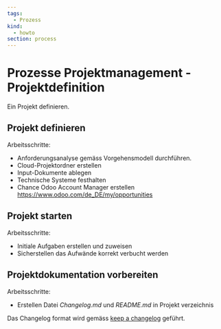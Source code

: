 ```yaml
---
tags:
  - Prozess
kind:
  - howto
section: process
---
```


# Prozesse Projektmanagement - Projektdefinition

Ein Projekt definieren.

## Projekt definieren

Arbeitsschritte:

- Anforderungsanalyse gemäss Vorgehensmodell durchführen.
- Cloud-Projektordner erstellen
- Input-Dokumente ablegen
- Technische Systeme festhalten
- Chance Odoo Account Manager erstellen https://www.odoo.com/de_DE/my/opportunities

## Projekt starten

Arbeitsschritte:

- Initiale Aufgaben erstellen und zuweisen
- Sicherstellen das Aufwände korrekt verbucht werden

## Projektdokumentation vorbereiten

Arbeitsschritte:

- Erstellen Datei _Changelog.md_ und _README.md_ in Projekt verzeichnis

Das Changelog format wird gemäss [keep a changelog](https://keepachangelog.com/en/1.0.0/) geführt.
